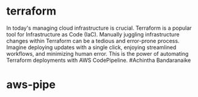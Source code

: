 # terraform
In today's managing cloud infrastructure is crucial. Terraform is a popular tool for Infrastructure as Code (IaC). Manually juggling infrastructure changes within Terraform can be a tedious and error-prone process. Imagine deploying updates with a single click, enjoying streamlined workflows, and minimizing human error. This is the power of automating Terraform deployments with AWS CodePipeline.
#Achintha Bandaranaike
# aws-pipe
